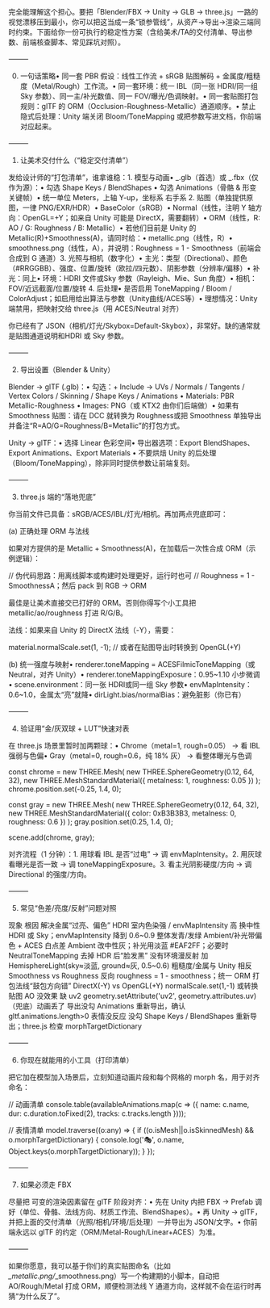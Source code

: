 完全能理解这个担心。要把「Blender/FBX → Unity → GLB →
three.js」一路的视觉漂移压到最小，你可以把这当成一条“锁参管线”，从资产→导出→渲染三端同时约束。下面给你一份可执行的稳定性方案（含给美术/TA的交付清单、导出参数、前端核查脚本、常见踩坑对照）。

⸻

0. 一句话策略• 同一套 PBR 假设：线性工作流 +
   sRGB 贴图解码 + 金属度/粗糙度（Metal/Rough）工作流。• 同一套环境：统一 IBL（同一张 HDRI/同一组 Sky 参数）、同一主/补光数值、同一 FOV/曝光/色调映射。• 同一套贴图打包规则：glTF 的 ORM（Occlusion-Roughness-Metallic）通道顺序。• 禁止隐式后处理：Unity 端关闭 Bloom/ToneMapping 或把参数写进文档，你前端对应起来。

⸻

1. 让美术交付什么（“稳定交付清单”）

发给设计师的“打包清单”，谁拿谁稳：1. 模型与动画• _.glb（首选）或
_.fbx（仅作为源）：• 勾选 Shape Keys / BlendShapes
• 勾选 Animations（骨骼 & 形变关键帧）• 统一单位 Meters，上轴 Y-up，坐标系 右手系 2. 贴图（单独提供原图，一律 PNG/EXR/HDR）•
BaseColor（sRGB）•
Normal（线性，注明 Y 轴方向：OpenGL=+Y；如来自 Unity 可能是 DirectX，需要翻转）•
ORM（线性，R: AO / G: Roughness / B:
Metallic）• 若他们目前是 Unity 的 Metallic(R)+Smoothness(A)，请同时给：•
metallic.png（线性，R）• smoothness.png（线性，A），并说明：Roughness = 1 -
Smoothness（前端会合成到 G 通道）3. 光照与相机（数字化）• 主光：类型（Directional）、颜色（#RRGGBB）、强度、位置/旋转（欧拉/四元数）、阴影参数（分辨率/偏移）• 补光：同上• 环境：HDRI 文件或Sky 参数（Rayleigh、Mie、Sun 角度）• 相机：FOV/近远截面/位置/旋转 4. 后处理• 是否启用 ToneMapping
/ Bloom /
ColorAdjust；如启用给出算法与参数（Unity曲线/ACES等）• 理想情况：Unity 端禁用，把映射交给 three.js（用 ACES/Neutral 对齐）

你已经有了 JSON（相机/灯光/Skybox=Default-Skybox），非常好。缺的通常就是贴图通道说明和HDRI 或 Sky 参数。

⸻

2. 导出设置（Blender & Unity）

Blender → glTF (.glb)：• 勾选：+ Include → UVs / Normals / Tangents / Vertex
Colors / Skinning / Shape Keys / Animations • Materials: PBR Metallic-Roughness
• Images:
PNG（或 KTX2 由你们后端做）• 如果有 Smoothness 贴图：请在 DCC 就转换为 Roughness或把 Smoothness 单独导出并备注“R=AO/G=Roughness/B=Metallic”的打包方式。

Unity → glTF：• 选择 Linear 色彩空间• 导出器选项：Export BlendShapes、Export
Animations、Export Materials
• 不要烘焙 Unity 的后处理（Bloom/ToneMapping），除非同时提供参数让前端复刻。

⸻

3. three.js 端的“落地兜底”

你当前文件已具备：sRGB/ACES/IBL/灯光/相机。再加两点兜底即可：

(a) 正确处理 ORM 与法线

如果对方提供的是 Metallic + Smoothness(A)，在加载后一次性合成 ORM（示例逻辑）：

// 伪代码思路：用离线脚本或构建时处理更好，运行时也可 // Roughness = 1 -
SmoothnessA；然后 pack 到 RGB → ORM

最佳是让美术直接交已打好的 ORM。否则你得写个小工具把 metallic/ao/roughness 打进 R/G/B。

法线：如果来自 Unity 的 DirectX 法线（-Y），需要：

material.normalScale.set(1, -1); // 或者在贴图导出时转换到 OpenGL(+Y)

(b) 统一强度与映射• renderer.toneMapping =
ACESFilmicToneMapping（或 Neutral，对齐 Unity）•
renderer.toneMappingExposure：0.95~1.10 小步微调•
scene.environment：同一张 HDRI或同一组 Sky 参数•
envMapIntensity：0.6~1.0，金属太“亮”就降•
dirLight.bias/normalBias：避免脏影（你已有）

⸻

4. 验证用“金/灰双球 + LUT”快速对表

在 three.js 场景里暂时加两颗球：• Chrome（metal=1,
rough=0.05） → 看 IBL 强弱与色偏• Gray（metal=0,
rough=0.6，纯 18% 灰） → 看整体曝光与色调

const chrome = new THREE.Mesh( new THREE.SphereGeometry(0.12, 64, 32), new
THREE.MeshStandardMaterial({ metalness: 1, roughness: 0.05 }) );
chrome.position.set(-0.25, 1.4, 0);

const gray = new THREE.Mesh( new THREE.SphereGeometry(0.12, 64, 32), new
THREE.MeshStandardMaterial({ color: 0xB3B3B3, metalness: 0, roughness: 0.6 }) );
gray.position.set(0.25, 1.4, 0);

scene.add(chrome, gray);

对齐流程（1 分钟）：1. 用球看 IBL 是否“过电”
→ 调 envMapIntensity。2. 用灰球看曝光是否一致 → 调 toneMappingExposure。3. 看主光阴影硬度/方向 → 调 Directional 的强度/方向。

⸻

5. 常见“色差/亮度/反射”问题对照

现象 根因 解决金属“过亮、偏色” HDRI 室内色染强 /
envMapIntensity 高 换中性 HDRI 或 Sky；envMapIntensity 降到 0.6~0.9 整体发青/发绿 Ambient/补光带偏色 +
ACES 白点差 Ambient 改中性灰；补光用淡蓝 #EAF2FF；必要时 NeutralToneMapping 去掉 HDR 后“脸发黑” 没有环境漫反射 加 HemisphereLight(sky≈淡蓝,
ground≈灰, 0.5~0.6) 粗糙度/金属与 Unity 相反 Smoothness vs
Roughness 反向 roughness = 1 - smoothness；统一 ORM 打包法线“鼓包方向错”
DirectX(-Y) vs OpenGL(+Y) normalScale.set(1,-1) 或转换贴图 AO 没效果 缺 uv2
geometry.setAttribute('uv2',
geometry.attributes.uv)（兜底）动画丢了 导出没勾 Animations 重新导出，确认 gltf.animations.length>0 表情没反应 没勾 Shape
Keys / BlendShapes 重新导出；three.js 检查 morphTargetDictionary

⸻

6. 你现在就能用的小工具（打印清单）

把它加在模型加入场景后，立刻知道动画片段和每个网格的 morph 名，用于对齐命名：

// 动画清单 console.table(availableAnimations.map(c => ({ name: c.name, dur:
c.duration.toFixed(2), tracks: c.tracks.length })));

// 表情清单 model.traverse((o:any) => { if ((o.isMesh||o.isSkinnedMesh) &&
o.morphTargetDictionary) { console.log('🎭', o.name,
Object.keys(o.morphTargetDictionary)); } });

⸻

7. 如果必须走 FBX

尽量把 可变的渲染因素留在 glTF 阶段对齐：• 先在 Unity 内把 FBX →
Prefab 调好（单位、骨骼、法线方向、材质工作流、BlendShapes）。• 再 Unity →
glTF，并把上面的交付清单（光照/相机/环境/后处理）一并导出为 JSON/文字。• 你前端永远以 glTF 的约定（ORM/Metal-Rough/Linear+ACES）为准。

⸻

如果你愿意，我可以基于你们的真实贴图命名（比如
_\_metallic.png/_\_smoothness.png）写一个构建期的小脚本，自动把 AO/Rough/Metal 打成 ORM，顺便检测法线 Y 通道方向，这样就不会在运行时再猜“为什么反了”。

